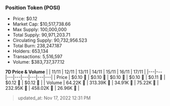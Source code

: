 
  ### Position Token (POSI)
  - Price: $0.12
  - Market Cap: $10,517,738.66
  - Max Supply: 100,000,000
  - Total Supply: 90,971,203.71
  - Circulating Supply: 90,732,956.523
  - Total Burn: 238,247.187
  - Holders: 653,134
  - Transactions: 5,516,597
  - Volume: $383,737,377.12

  **7D Price & Volume**
  | | 11&#x2F;11 | 12&#x2F;11 | 13&#x2F;11 | 14&#x2F;11 | 15&#x2F;11 | 16&#x2F;11 | 17&#x2F;11 |
  |---|---|---|---|---|---|---|---|
  | Price | $0.10 🔻 | $0.10 🔻 | $0.10 🚀 | $0.10 🚀 | $0.11 🚀 | $0.12 🚀 | $0.12 🔻 |
  | Volume | 64.22K 🔻 | 313.39K 🚀 | 34.91K 🔻 | 75.22K 🚀 | 232.95K 🚀 | 458.02K 🚀 | 26.96K 🔻 |

  > updated_at: Nov 17, 2022 12:31 PM
